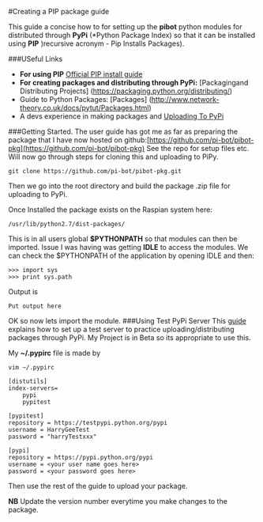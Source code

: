 #Creating a PIP package guide 

This guide a concise how to for setting up the  **pibot** python modules for distributed through **PyPi** (*Python Package Index) so that it can be installed using **PIP** )recursive acronym - Pip Installs Packages).

###USeful Links
- **For using PIP** [Official PIP install guide](https://pip.pypa.io/en/latest/reference/pip_install/)
- **For creating packages and distributing through PyPi:** [Packagingand Distributing Projects] (https://packaging.python.org/distributing/)
- Guide to Python Packages: [Packages] (http://www.network-theory.co.uk/docs/pytut/Packages.html)
- A devs experience in making packages and [Uploading To PyPi](https://tom-christie.github.io/articles/pypi/)

###Getting Started.
The user guide has got me as far as preparing the package that I have now hosted on github:[https://github.com/pi-bot/pibot-pkg](https://github.com/pi-bot/pibot-pkg)
See the repo for setup files etc. Will now go through steps for cloning this and uploading to PiPy. 

```
git clone https://github.com/pi-bot/pibot-pkg.git
```

Then we go into the root directory and build the package .zip file for uploading to PyPi.

Once Installed the package exists on the Raspian system here:

```
/usr/lib/python2.7/dist-packages/
```

This is in all users global **$PYTHONPATH** so that modules can then be imported. Issue I was having was getting **IDLE** to access the modules.  We can check the $PYTHONPATH of the application by opening IDLE and then:
```
>>> import sys
>>> print sys.path
```
Output is 
```
Put output here
```

OK so now lets import the module.
###Using Test PyPi Server
This [guide](https://wiki.python.org/moin/TestPyPI) explains how to set up a test server to practice uploading/distributing packages through PyPi.  My Project is in Beta so its appropriate to use this.

My **~/.pypirc** file is made by 

```
vim ~/.pypirc
```


```
[distutils]
index-servers=
    pypi
    pypitest

[pypitest]
repository = https://testpypi.python.org/pypi
username = HarryGeeTest
password = "harryTestxxx"

[pypi]
repository = https://pypi.python.org/pypi
username = <your user name goes here>
password = <your password goes here>
```

Then use the rest of the guide to upload your package. 

**NB** Update the version number everytime you make changes to the package. 
